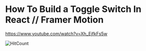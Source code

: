 # How To Build a Toggle Switch In React // Framer Motion
https://www.youtube.com/watch?v=Xh_EjfkFs5w

![HitCount](https://i.ytimg.com/vi/Xh_EjfkFs5w/maxresdefault.jpg)
